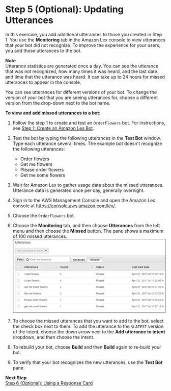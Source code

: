 # Step 5 \(Optional\): Updating Utterances

In this exercise, you add additional utterances to those you created in Step 1\. You use the **Monitoring** tab in the Amazon Lex console to view utterances that your bot did not recognize\. To improve the experience for your users, you add those utterances to the bot\. 

**Note**  
Utterance statistics are generated once a day\. You can see the utterance that was not recognized, how many times it was heard, and the last date and time that the utterance was heard\. It can take up to 24 hours for missed utterances to appear in the console\.

You can see utterances for different versions of your bot\. To change the version of your bot that you are seeing utterances for, choose a different version from the drop\-down next to the bot name\.

**To view and add missed utterances to a bot:**

1. Follow the step 1 to create and test an `OrderFlowers` bot\. For instructions, see [Step 1: Create an Amazon Lex Bot](ex1-step1.md)\.

1. Test the bot by typing the following utterances in the **Test Bot** window\. Type each utterance several times\. The example bot doesn't recognize the following utterances:
   + Order flowers
   + Get me flowers
   + Please order flowers
   + Get me some flowers

1. Wait for Amazon Lex to gather usage data about the missed utterances\. Utterance data is generated once per day, generally overnight\.

1. Sign in to the AWS Management Console and open the Amazon Lex console at [https://console\.aws\.amazon\.com/lex/](https://console.aws.amazon.com/lex/)\.

1. Choose the `OrderFlowers` bot\.

1. Choose the **Monitoring** tab, and then choose **Utterances** from the left menu and then choose the **Missed** button\. The pane shows a maximum of 100 missed utterances\.  
![\[The Utterances pane showing missed utterances.\]](../images/utterances-10.png)

1. To choose the missed utterances that you want to add to the bot, select the check box next to them\. To add the utterance to the `$LATEST` version of the intent, choose the down arrow next to the **Add utterance to intent** dropdown, and then choose the intent\.

1. To rebuild your bot, choose **Build** and then **Build** again to re\-build your bot\.

1. To verify that your bot recognizes the new utterances, use the **Test Bot** pane\.

**Next Step**  
[Step 6 \(Optional\): Using a Response Card](ex1-step6.md)